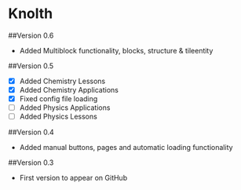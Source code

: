 # Knolth

##Version 0.6
 - Added Multiblock functionality, blocks, structure & tileentity

##Version 0.5
 - [x] Added Chemistry Lessons
 - [x] Added Chemistry Applications
 - [x] Fixed config file loading
 - [ ] Added Physics Applications
 - [ ] Added Physics Lessons
  
##Version 0.4
- Added manual buttons, pages and automatic loading functionality

##Version 0.3
- First version to appear on GitHub
